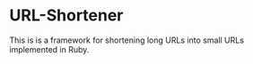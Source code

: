 # URL-Shortener
This is is a framework for shortening long URLs into small URLs implemented in Ruby.
